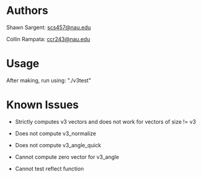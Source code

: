# Authors

Shawn Sargent: scs457@nau.edu

Collin Rampata: ccr243@nau.edu

# Usage

After making, run using: "./v3test"

# Known Issues

- Strictly computes v3 vectors and does not work for vectors of size != v3

- Does not compute v3_normalize

- Does not compute v3_angle_quick

- Cannot compute zero vector for v3_angle

- Cannot test reflect function
